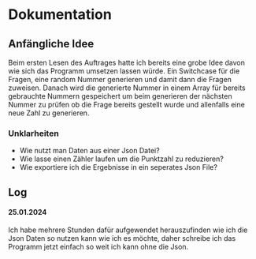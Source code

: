 # Dokumentation

## Anfängliche Idee

Beim ersten Lesen des Auftrages hatte ich bereits eine grobe Idee davon wie sich das Programm umsetzen lassen würde. Ein Switchcase für die Fragen, eine random Nummer generieren und damit dann die Fragen zuweisen. Danach wird die generierte Nummer in einem Array für bereits gebrauchte Nummern gespeichert um beim generieren der nächsten Nummer zu prüfen ob die Frage bereits gestellt wurde und allenfalls eine neue Zahl zu generieren.

### Unklarheiten
- Wie nutzt man Daten aus einer Json Datei?
- Wie lasse einen Zähler laufen um die Punktzahl zu reduzieren?
- Wie exportiere ich die Ergebnisse in ein seperates Json File?

## Log
#### 25.01.2024
Ich habe mehrere Stunden dafür aufgewendet herauszufinden wie ich die Json Daten so nutzen kann wie ich es möchte, daher schreibe ich das Programm jetzt einfach so weit ich kann ohne die Json.
